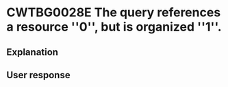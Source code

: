 # CWTBG0028E The query references a resource ''0'', but is organized ''1''.

## Explanation

## User response